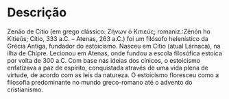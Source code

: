 <h1>Descrição</h1>

<p>Zenão de Cítio (em grego clássico: Ζήνων ὁ Κιτιεύς; romaniz.:Zēnōn ho Kitieŭs; Cítio, 333 a.C. – Atenas, 263 a.C.) foi um filósofo helenístico da Grécia Antiga, fundador do estoicismo. Nasceu em Cítio (atual Lárnaca), na ilha de Chipre. Lecionou em Atenas, onde fundou a escola filosófica estoica por volta de 300 a.C. Com base nas ideias dos cínicos, o estoicismo enfatizava a paz de espírito, conquistada através de uma vida plena de virtude, de acordo com as leis da natureza. O estoicismo floresceu como a filosofia predominante no mundo greco-romano até o advento do cristianismo.<p>